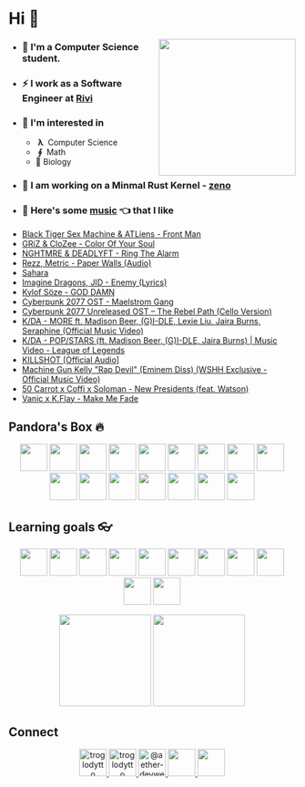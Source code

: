 # Hi 👋

<img align='right' src="https://cutt.ly/lnfmbqL" width="240">

- ### **🏫 I'm a Computer Science student.**
- ### ⚡ **I work as a Software Engineer at [Rivi](https://rivi.co/)**
- ### 🤔 **I'm interested in**
    - &nbsp;**λ**&nbsp; Computer Science
    - &nbsp;**∮**&nbsp; Math
    - 🧠 Biology
- ### 🦄 **I am working on a Minmal Rust Kernel - [zeno](https://github.com/aether-devweb/zeno)**
- ### 🎵 **Here's some [music](https://youtube.com/playlist?list=PLuWs5sMPaxNj2aS1MtLMgcUsNuldIeynG) 👈 that I like**
    <!-- BLOG-POST-LIST:START -->
- [Black Tiger Sex Machine &amp; ATLiens - Front Man](https://www.youtube.com/watch?v=06t-xFodC9k)
- [GRiZ &amp; CloZee - Color Of Your Soul](https://www.youtube.com/watch?v=vgSVHDNG_Ug)
- [NGHTMRE &amp; DEADLYFT - Ring The Alarm](https://www.youtube.com/watch?v=zbc8eiYWvJM)
- [Rezz, Metric - Paper Walls &lpar;Audio&rpar;](https://www.youtube.com/watch?v=U8viwfH5-nQ)
- [Sahara](https://www.youtube.com/watch?v=kvHvxKHYMBA)
- [Imagine Dragons, JID - Enemy &lpar;Lyrics&rpar;](https://www.youtube.com/watch?v=QOQlBgKxc5w)
- [Kylof Söze - GOD DAMN](https://www.youtube.com/watch?v=gB5jHsOg8PI)
- [Cyberpunk 2077 OST - Maelstrom Gang](https://www.youtube.com/watch?v=DCHwMsTlLxo)
- [Cyberpunk 2077 Unreleased OST – The Rebel Path &lpar;Cello Version&rpar;](https://www.youtube.com/watch?v=AGsjA1pXajk)
- [K/DA - MORE ft. Madison Beer, &lpar;G&rpar;I-DLE, Lexie Liu, Jaira Burns, Seraphine &lpar;Official Music Video&rpar;](https://www.youtube.com/watch?v=3VTkBuxU4yk)
- [K/DA - POP/STARS &lpar;ft. Madison Beer, &lpar;G&rpar;I-DLE, Jaira Burns&rpar; | Music Video - League of Legends](https://www.youtube.com/watch?v=UOxkGD8qRB4)
- [KILLSHOT [Official Audio]](https://www.youtube.com/watch?v=FxQTY-W6GIo)
- [Machine Gun Kelly &quot;Rap Devil&quot; &lpar;Eminem Diss&rpar; &lpar;WSHH Exclusive - Official Music Video&rpar;](https://www.youtube.com/watch?v=Fp0BScQSSvg)
- [50 Carrot x Coffi x Soloman - New Presidents &lpar;feat. Watson&rpar;](https://www.youtube.com/watch?v=mPsBDECfxGM)
- [Vanic x K.Flay - Make Me Fade](https://www.youtube.com/watch?v=8Er6l7UOnbI)
<!-- BLOG-POST-LIST:END -->

## Pandora's Box 🔥

<p align="center">
    <img height="48" width="48" src="https://cutt.ly/qhUXKYp" />
    <img height="48" width="48" src="https://cutt.ly/phUXVJx" />
    <img height="48" width="48" src="https://cutt.ly/1hUX1az" />
    <img height="48" width="48" src="https://cutt.ly/BvOKUon" />
    <img height="48" width="48" src="https://cutt.ly/0vOK6Xf" />
    <img height="48" width="48" src="https://cutt.ly/DhUX4hd" />
    <img height="48" width="48" src="https://cutt.ly/xhUCyFt" />
    <img height="48" width="48" src="https://cutt.ly/ohUXfm2" />
    <img height="48" width="48" src="https://cutt.ly/dhUZ9V9" />
    <img height="48" width="48" src="/Docker.svg" />
    <img height="48" width="48" src="https://www.vectorlogo.zone/logos/mysql/mysql-icon.svg" />
    <img height="48" width="48" src="https://www.vectorlogo.zone/logos/postgresql/postgresql-icon.svg" />
    <img height="48" width="48" src="https://www.vectorlogo.zone/logos/mongodb/mongodb-icon.svg" />
    <img height="48" width="48" src="https://www.vectorlogo.zone/logos/google_cloud/google_cloud-icon.svg" />
    <img height="48" width="48" src="https://www.vectorlogo.zone/logos/graphql/graphql-icon.svg" />
    <img height="48" width="48" src="https://www.vectorlogo.zone/logos/ethereum/ethereum-icon.svg" />    
</p>


## Learning goals 👓

<p align="center">
    <img height="48" width="48" src="https://cutt.ly/kvOLjhg" />
    <img height="48" width="48" src="https://cutt.ly/DhUXg0n" />
    <img height="48" width="48" src="https://www.vectorlogo.zone/logos/android/android-icon.svg" />
    <img height="48" width="48" src="https://cutt.ly/ohUXkQ6" />
    <img height="48" width="48" src="https://www.vectorlogo.zone/logos/kotlinlang/kotlinlang-icon.svg" />
    <img height="48" width="48" src="https://cutt.ly/jmyM6jn" />
    <img height="48" width="48" src="/Phoenix.svg" />
    <img height="48" width="48" src="https://www.vectorlogo.zone/logos/elixir-lang/elixir-lang-icon.svg" />
    <img height="48" width="48" src="https://www.vectorlogo.zone/logos/firebase/firebase-icon.svg" />
    <img height="48" width="48" src="https://graphql-engine-cdn.hasura.io/img/hasura_icon_black.svg" />
    <img height="48" width="48" src="https://www.vectorlogo.zone/logos/kubernetes/kubernetes-icon.svg" />
</p>


<p align="center">
<img height="161" src="https://github-readme-stats.vercel.app/api?username=troglodytto&count_private=true&show_icons=true&hide=issues&theme=vue&custom_title=My%20Github%20Stats&border_color=41b883&border_radius=16"></img>
<img height="161" src="https://github-readme-stats.vercel.app/api/top-langs?username=troglodytto&show_icons=true&locale=en&layout=compact&hide=php,html,scss&theme=vue&border_color=41b883&border_radius=16"></img>
</p>

## Connect
<p align="center">
  <a href="https://twitter.com/troglodytto" target="blank">
    <img src="https://cutt.ly/mnfmrxh" alt="troglodytto" height="48" />
  </a>
  <a href="https://instagram.com/troglodytto" target="blank">
    <img src="https://cutt.ly/CnfmoSv" alt="troglodytto" height="48" />
  </a>
  <a href="https://medium.com/@troglodytto" target="blank">
    <img src="https://cutt.ly/gnfmabL" alt="@aether-devweb" height="48" />
  </a>
  <a href="https://dev.to/troglodytto">
    <img src="https://d2fltix0v2e0sb.cloudfront.net/dev-rainbow.svg" height="48" />
  <a/>
  <a href="https://gitlab.com/troglodytto">
    <img src="https://www.vectorlogo.zone/logos/gitlab/gitlab-icon.svg" height="48" />
  <a/>
</p>
